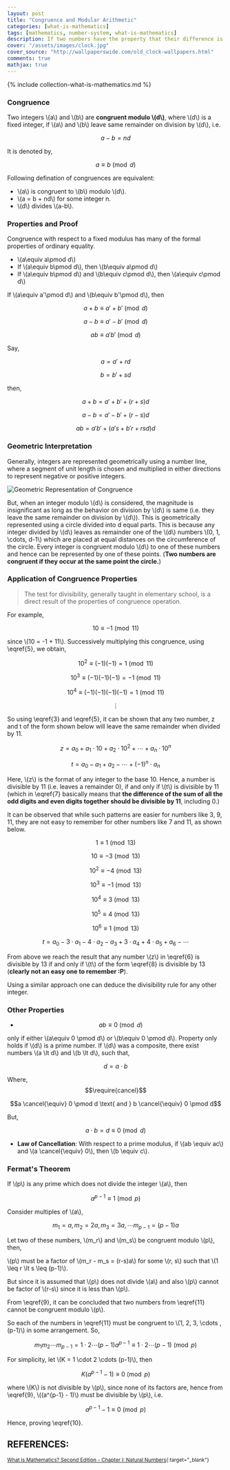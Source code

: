 ```yaml
---
layout: post
title: "Congruence and Modular Arithmetic"
categories: [what-is-mathematics]
tags: [mathematics, number-system, what-is-mathematics]
description: If two numbers have the property that their difference is integrally divisible by a number (i.e., is an integer), then they are said to be "congruent modulo". 
cover: "/assets/images/clock.jpg"
cover_source: "http://wallpaperswide.com/old_clock-wallpapers.html"
comments: true
mathjax: true
---
```


{% include collection-what-is-mathematics.md %}

### Congruence

Two integers \\(a\\) and \\(b\\) are **congruent modulo \\(d\\)**, where \\(d\\) is a fixed integer, if \\(a\\) and \\(b\\) leave same remainder on division by \\(d\\), i.e.

$$a-b = nd \tag{1} \label{1}$$

It is denoted by,

$$ a\equiv b\pmod d \tag{2} \label{2}$$

Following defination of congruences are equivalent:

* \\(a\\) is congruent to \\(b\\) modulo \\(d\\).
* \\(a = b + nd\\) for some integer n.
* \\(d\\) divides \\(a-b\\).

### Properties and Proof

Congruence with respect to a fixed modulus has many of the formal properties of ordinary equality.

* \\(a\equiv a\pmod d\\)
* If \\(a\equiv b\pmod d\\), then \\(b\equiv a\pmod d\\)
* If \\(a\equiv b\pmod d\\) and \\(b\equiv c\pmod d\\), then \\(a\equiv c\pmod d\\)

If \\(a\equiv a'\pmod d\\) and \\(b\equiv b'\pmod d\\), then

$$a + b\equiv a' + b'\pmod d \tag{3} \label{3}$$

$$a - b\equiv a' - b'\pmod d \tag{4} \label{4}$$

$$ab\equiv a'b'\pmod d \tag{5} \label{5}$$

Say, 

$$ a = a' + rd $$

$$ b = b' + sd $$

then,

$$ a + b = a' + b' + (r+s)d$$

$$ a - b = a' - b' + (r-s)d$$

$$ ab = a'b' + (a's + b'r +rsd)d$$

### Geometric Interpretation

Generally, integers are represented geometrically using a number line, where a segment of unit length is chosen and multiplied in either directions to represent negative or positive integers.

![Geometric Representation of Congruence](/assets/2017-12-20-congruence-and-modulo/fig-1-geometric-representation.svg?raw=true)

But, when an integer modulo \\(d\\) is considered, the magnitude is insignificant as long as the behavior on division by \\(d\\) is same (i.e. they leave the same remainder on division by \\(d\\)). This is geometrically represented using a circle divided into d equal parts. This is because any integer divided by \\(d\\) leaves as remainder one of the \\(d\\) numbers \\(0, 1, \cdots, d-1\\) which are placed at equal distances on the circumference of the circle. Every integer is congruent modulo \\(d\\) to one of these numbers and hence can be represented by one of these points. (**Two numbers are congruent if they occur at the same point the circle.**)

### Application of Congruence Properties

> The test for divisibility, generally taught in elementary school, is a direct result of the properties of congruence operation.

For example, 

$$10 \equiv -1 \pmod{11}$$

since \\(10 = -1 + 11\\). Successively multiplying this congruence, using \eqref{5}, we obtain, 

$$10^2 \equiv (-1)(-1) = 1 \pmod{11}$$

$$10^3 \equiv (-1)(-1)(-1)= -1 \pmod{11}$$

$$10^4 \equiv (-1)(-1)(-1)(-1)= 1 \pmod{11}$$

$$\vdots$$

So using \eqref{3} and \eqref{5}, it can be shown that any two number, z and t of the form shown below will leave the same remainder when divided by 11.

$$z = a_0 + a_1\cdot 10 + a_2 \cdot 10^2 + \cdots + a_n \cdot 10^n \tag{6} \label{6} $$

$$t = a_0 - a_1 + a_2 - \cdots + (-1)^n \cdot a_n \tag{7} \label{7} $$

Here, \\(z\\) is the format of any integer to the base 10. Hence, a number is divisible by 11 (i.e. leaves a remainder 0), if and only if \\(t\\) is divisible by 11 (which in \eqref{7} basically means that **the difference of the sum of all the odd digits and even digits together should be divisible by 11**, including 0.)

It can be observed that while such patterns  are easier for numbers like 3, 9, 11, they are not easy to remember for other numbers like 7 and 11, as shown below.

$$1 \equiv 1 \pmod{13}$$ 

$$10 \equiv -3 \pmod{13}$$ 

$$10^2 \equiv -4 \pmod{13}$$

$$10^3 \equiv -1 \pmod{13}$$

$$10^4 \equiv 3 \pmod{13}$$

$$10^5 \equiv 4 \pmod{13}$$

$$10^6 \equiv 1 \pmod{13}$$

$$t = a_0 - 3 \cdot a_1 - 4 \cdot a_2 - a_3 + 3 \cdot a_4 + 4 \cdot a_5 + a_6 - \cdots \tag{8} \label{8} $$

From above we reach the result that any number \\(z\\) in \eqref{6} is divisible by 13 if and only if \\(t\\) of the form \eqref{8} is divisible by 13 (**clearly not an easy one to remember :P**).

Using a similar approach one can deduce the divisibility rule for any other integer.

### Other Properties

* $$ab\equiv 0 \pmod d \tag{9} \label{9}$$ 

only if either \\(a\equiv 0 \pmod d\\) or \\(b\equiv 0 \pmod d\\). Property only holds if \\(d\\) is a prime number. If \\(d\\) was a composite, there exist numbers \\(a \lt d\\) and \\(b \lt d\\), such that,

$$d = a\cdot b$$

Where,
$$\require{cancel}$$

$$a \cancel{\equiv} 0 \pmod d \text{ and } b \cancel{\equiv} 0 \pmod d$$

But,

$$ a \cdot b = d \equiv 0 \pmod d$$

* **Law of Cancellation**: With respect to a prime modulus, if \\(ab \equiv ac\\) and \\(a \cancel{\equiv} 0\\), then \\(b \equiv c\\).

### Fermat's Theorem

If \\(p\\) is any prime which does not divide the integer \\(a\\), then 

$$a^{p-1} \equiv 1 \pmod p \tag{10} \label{10}$$

Consider multiples of \\(a\\),

$$m_1 = a, m_2 = 2a, m_3 = 3a, \cdots m_{p-1} = (p-1)a \tag{11} \label{11}$$

Let two of these numbers, \\(m_r\\) and \\(m_s\\) be congruent modulo \\(p\\), then,

\\(p\\) must be a factor of \\(m_r - m_s = (r-s)a\\) for some \\(r, s\\) such that \\(1 \leq r \lt s \leq (p-1)\\).

But since it is assumed that \\(p\\) does not divide \\(a\\) and also \\(p\\) cannot be factor of \\(r-s\\) since it is less than \\(p\\).

From \eqref{9}, it can be concluded that two numbers from \eqref{11} cannot be congruent modulo \\(p\\).

So each of the numbers in \eqref{11} must be congruent to \\(1, 2, 3, \cdots , (p-1)\\) in some arrangement. So,

$$m_1 m_2 \cdots m_{p-1} = 1 \cdot 2 \cdots (p-1) a^{p-1} \equiv 1 \cdot 2 \cdots (p-1) \pmod p \tag{12} \label{12}$$

For simplicity, let \\(K = 1 \cdot 2 \cdots (p-1)\\), then

$$K(a^{p-1}-1) \equiv 0 \pmod p \tag{13} \label{13}$$

where \\(K\\) is not divisible by \\(p\\), since none of its factors are, hence from \eqref{9}, \\((a^{p-1} - 1)\\) must be divisible by \\(p\\), i.e.

$$a^{p-1} -1 \equiv 0 \pmod p \tag{14} \label{14}$$

Hence, proving \eqref{10}.

## REFERENCES:

<small>[What is Mathematics? Second Edition - Chapter I: Natural Numbers](https://drive.google.com/open?id=0BxedRvE84NXkSy1sdzJKNDlHZGM){:target="_blank"}</small>
